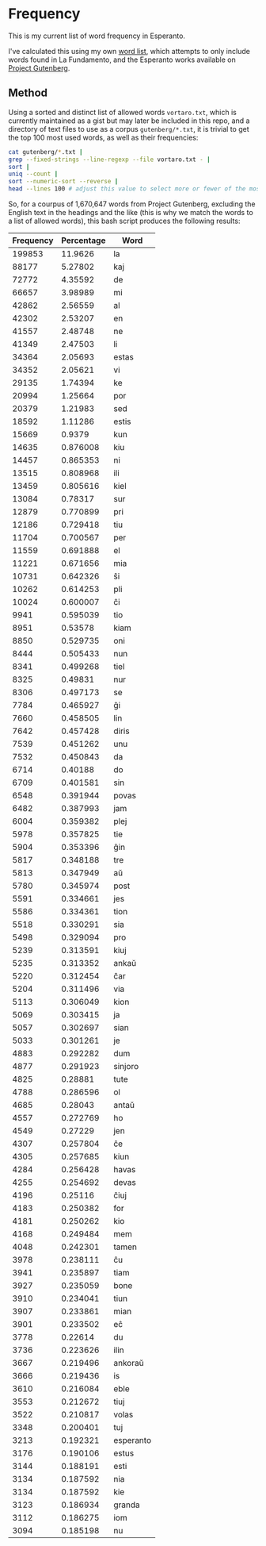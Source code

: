 # Frequency

This is my current list of word frequency in Esperanto.

I've calculated this using my own [word list][korpuso.txt],
which attempts to only include words found in La Fundamento,
and the Esperanto works available on [Project Gutenberg][gutendex_eo].

[korpuso.txt]: https://gist.github.com/norwd/2de16364ab4c69fb00c67f3d8964001e
[gutendex_eo]: https://gutendex.com/books/?languages=eo

## Method

Using a sorted and distinct list of allowed words `vortaro.txt`,
which is currently maintained as a gist but may later be included in this repo,
and a directory of text files to use as a corpus `gutenberg/*.txt`,
it is trivial to get the top 100 most used words, as well as their frequencies:

```bash
cat gutenberg/*.txt |
grep --fixed-strings --line-regexp --file vortaro.txt - |
sort |
uniq --count |
sort --numeric-sort --reverse |
head --lines 100 # adjust this value to select more or fewer of the most often used words
```

So, for a courpus of 1,670,647 words from Project Gutenberg,
excluding the English text in the headings and the like (this is why we match the words to a list of allowed words),
this bash script produces the following results:

| Frequency | Percentage | Word |
| --- | --- | --- |
|199853|11.9626|la|
|88177|5.27802|kaj|
|72772|4.35592|de|
|66657|3.98989|mi|
|42862|2.56559|al|
|42302|2.53207|en|
|41557|2.48748|ne|
|41349|2.47503|li|
|34364|2.05693|estas|
|34352|2.05621|vi|
|29135|1.74394|ke|
|20994|1.25664|por|
|20379|1.21983|sed|
|18592|1.11286|estis|
|15669|0.9379|kun|
|14635|0.876008|kiu|
|14457|0.865353|ni|
|13515|0.808968|ili|
|13459|0.805616|kiel|
|13084|0.78317|sur|
|12879|0.770899|pri|
|12186|0.729418|tiu|
|11704|0.700567|per|
|11559|0.691888|el|
|11221|0.671656|mia|
|10731|0.642326|ŝi|
|10262|0.614253|pli|
|10024|0.600007|ĉi|
|9941|0.595039|tio|
|8951|0.53578|kiam|
|8850|0.529735|oni|
|8444|0.505433|nun|
|8341|0.499268|tiel|
|8325|0.49831|nur|
|8306|0.497173|se|
|7784|0.465927|ĝi|
|7660|0.458505|lin|
|7642|0.457428|diris|
|7539|0.451262|unu|
|7532|0.450843|da|
|6714|0.40188|do|
|6709|0.401581|sin|
|6548|0.391944|povas|
|6482|0.387993|jam|
|6004|0.359382|plej|
|5978|0.357825|tie|
|5904|0.353396|ĝin|
|5817|0.348188|tre|
|5813|0.347949|aŭ|
|5780|0.345974|post|
|5591|0.334661|jes|
|5586|0.334361|tion|
|5518|0.330291|sia|
|5498|0.329094|pro|
|5239|0.313591|kiuj|
|5235|0.313352|ankaŭ|
|5220|0.312454|ĉar|
|5204|0.311496|via|
|5113|0.306049|kion|
|5069|0.303415|ja|
|5057|0.302697|sian|
|5033|0.301261|je|
|4883|0.292282|dum|
|4877|0.291923|sinjoro|
|4825|0.28881|tute|
|4788|0.286596|ol|
|4685|0.28043|antaŭ|
|4557|0.272769|ho|
|4549|0.27229|jen|
|4307|0.257804|ĉe|
|4305|0.257685|kiun|
|4284|0.256428|havas|
|4255|0.254692|devas|
|4196|0.25116|ĉiuj|
|4183|0.250382|for|
|4181|0.250262|kio|
|4168|0.249484|mem|
|4048|0.242301|tamen|
|3978|0.238111|ĉu|
|3941|0.235897|tiam|
|3927|0.235059|bone|
|3910|0.234041|tiun|
|3907|0.233861|mian|
|3901|0.233502|eĉ|
|3778|0.22614|du|
|3736|0.223626|ilin|
|3667|0.219496|ankoraŭ|
|3666|0.219436|is|
|3610|0.216084|eble|
|3553|0.212672|tiuj|
|3522|0.210817|volas|
|3348|0.200401|tuj|
|3213|0.192321|esperanto|
|3176|0.190106|estus|
|3144|0.188191|esti|
|3134|0.187592|nia|
|3134|0.187592|kie|
|3123|0.186934|granda|
|3112|0.186275|iom|
|3094|0.185198|nu|
